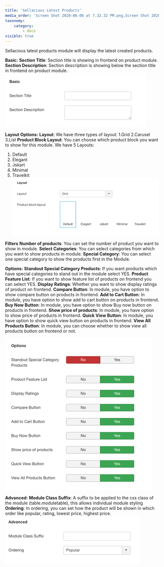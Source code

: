 ```yaml
---
title: 'Sellacious Latest Products'
media_order: 'Screen Shot 2020-06-08 at 7.32.32 PM.png,Screen Shot 2020-06-08 at 7.33.09 PM.png,Screen Shot 2020-06-08 at 7.34.35 PM.png,Screen Shot 2020-06-08 at 7.35.10 PM.png,Screen Shot 2020-10-26 at 12.27.05 PM.png'
taxonomy:
    category:
        - docs
visible: true
---
```


Sellacious latest products module will display the latest created products.

**Basic:**
**Section Title**: Section title is showing in frontend on product module.
**Section Description**: Section description is showing below the section title in frontend on product module. 
![](Screen%20Shot%202020-06-08%20at%207.35.10%20PM.png)

**Layout Options:**
**Layout**: We have three types of layout: 1.Grid 2.Carusel 3.List
**Product Block Layout**: You can choose which product block you want to show for this module. We have 5 Layouts: 
1. Default 
2. Elegant
3. Jskart
4. Minimal 
5. Travelkit 
![](Screen%20Shot%202020-06-08%20at%207.34.35%20PM.png)

**Filters**
**Number of products**: You can set the number of product you want to show in module.
**Select Categories**: You can select categories from which you want to show products in module.
**Special Category**: You can select one special category to show the products first in the Module.

**Options:**
**Standout Special Category Products**: If you want products which have special categories to stand out in the module select YES.
**Product Feature List**: If you want to show feature list of products on frontend you can select YES.
**Display Ratings**: Whether you want to show display ratings of product on frontend.
**Compare Button**: In module, you have option to show compare button on products in frontend.
**Add to Cart Button**: In module, you have option to show add to cart button on products in frontend.
**Buy Now Button**: In module, you have option to show Buy now button on products in frontend.
**Show price of products**: In module, you have option to show price of products in frontend.
**Quick View Button**: In module, you have option to show quick view button on products in frontend.
**View All Products Button**: In module, you can choose whether to show view all products button on frontend or not.

![](Screen%20Shot%202020-10-26%20at%2012.27.05%20PM.png)

**Advanced:**
**Module Class Suffix**: A suffix to be applied to the css class of the module (table.moduletable), this allows individual module styling
**Ordering**: In ordering, you can set how the product will be shown in which order like popular, rating, lowest price, highest price.![](Screen%20Shot%202020-06-08%20at%207.33.09%20PM.png)
